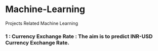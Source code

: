 # Machine-Learning
Projects Related Machine Learning

### 1 : Currency Exchange Rate : The aim is to predict INR-USD Currency Exchange Rate.

